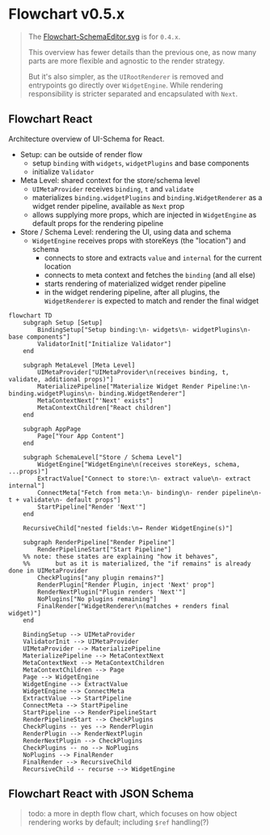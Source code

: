 # Flowchart v0.5.x

> The [Flowchart-SchemaEditor.svg](./Flowchart-SchemaEditor.svg) is for `0.4.x`.
>
> This overview has fewer details than the previous one, as now many parts are more flexible and agnostic to the render strategy.
>
> But it's also simpler, as the `UIRootRenderer` is removed and entrypoints go directly over `WidgetEngine`. While rendering responsibility is stricter separated and encapsulated with `Next`.

## Flowchart React

Architecture overview of UI-Schema for React.

- Setup: can be outside of render flow
    - setup `binding` with `widgets`, `widgetPlugins` and base components
    - initialize `Validator`
- Meta Level: shared context for the store/schema level
    - `UIMetaProvider` receives `binding`, `t` and `validate`
    - materializes `binding.widgetPlugins` and `binding.WidgetRenderer` as a widget render pipeline, available as `Next` prop
    - allows supplying more props, which are injected in `WidgetEngine` as default props for the rendering pipeline
- Store / Schema Level: rendering the UI, using data and schema
    - `WidgetEngine` receives props with storeKeys (the "location") and schema
        - connects to store and extracts `value` and `internal` for the current location
        - connects to meta context and fetches the `binding` (and all else)
        - starts rendering of materialized widget render pipeline
        - in the widget rendering pipeline, after all plugins, the `WidgetRenderer` is expected to match and render the final widget

```mermaid
flowchart TD
    subgraph Setup [Setup]
        BindingSetup["Setup binding:\n- widgets\n- widgetPlugins\n- base components"]
        ValidatorInit["Initialize Validator"]
    end

    subgraph MetaLevel [Meta Level]
        UIMetaProvider["UIMetaProvider\n(receives binding, t, validate, additional props)"]
        MaterializePipeline["Materialize Widget Render Pipeline:\n- binding.widgetPlugins\n- binding.WidgetRenderer"]
        MetaContextNext["'Next' exists"]
        MetaContextChildren["React children"]
    end

    subgraph AppPage
        Page["Your App Content"]
    end

    subgraph SchemaLevel["Store / Schema Level"]
        WidgetEngine["WidgetEngine\n(receives storeKeys, schema, ...props)"]
        ExtractValue["Connect to store:\n- extract value\n- extract internal"]
        ConnectMeta["Fetch from meta:\n- binding\n- render pipeline\n- t + validate\n- default props"]
        StartPipeline["Render 'Next'"]
    end

    RecursiveChild["nested fields:\n→ Render WidgetEngine(s)"]

    subgraph RenderPipeline["Render Pipeline"]
        RenderPipelineStart["Start Pipeline"]
    %% note: these states are explaining "how it behaves",
    %%       but as it is materialized, the "if remains" is already done in UIMetaProvider
        CheckPlugins["any plugin remains?"]
        RenderPlugin["Render Plugin, inject 'Next' prop"]
        RenderNextPlugin["Plugin renders 'Next'"]
        NoPlugins["No plugins remaining"]
        FinalRender["WidgetRenderer\n(matches + renders final widget)"]
    end

    BindingSetup --> UIMetaProvider
    ValidatorInit --> UIMetaProvider
    UIMetaProvider --> MaterializePipeline
    MaterializePipeline --> MetaContextNext
    MetaContextNext --> MetaContextChildren
    MetaContextChildren --> Page
    Page --> WidgetEngine
    WidgetEngine --> ExtractValue
    WidgetEngine --> ConnectMeta
    ExtractValue --> StartPipeline
    ConnectMeta --> StartPipeline
    StartPipeline --> RenderPipelineStart
    RenderPipelineStart --> CheckPlugins
    CheckPlugins -- yes --> RenderPlugin
    RenderPlugin --> RenderNextPlugin
    RenderNextPlugin --> CheckPlugins
    CheckPlugins -- no --> NoPlugins
    NoPlugins --> FinalRender
    FinalRender --> RecursiveChild
    RecursiveChild -- recurse --> WidgetEngine

```

## Flowchart React with JSON Schema

> todo: a more in depth flow chart, which focuses on how object rendering works by default; including `$ref` handling(?)
